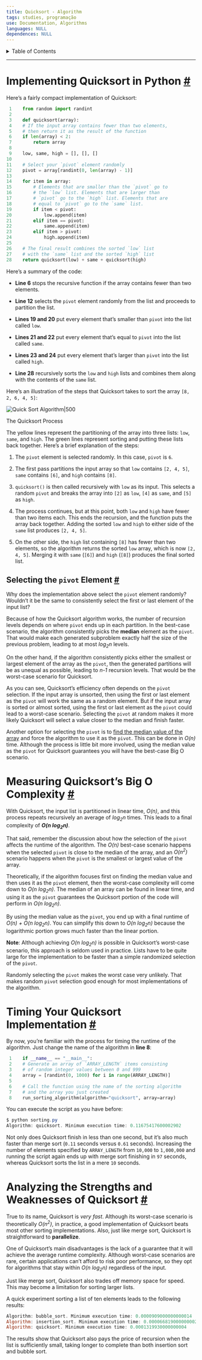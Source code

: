 ```yaml
---
title: Quicksort - Algorithm
tags: studies, programação
use: Documentation, Algorithms
languages: NULL
dependences: NULL
---
```


<details> <summary>Table of Contents</summary>

- [Implementing Quicksort in Python #](#implementing-quicksort-in-python-)
  - [Selecting the `pivot` Element #](#selecting-the-pivot-element-)
- [Measuring Quicksort’s Big O Complexity #](#measuring-quicksorts-big-o-complexity-)
- [Timing Your Quicksort Implementation #](#timing-your-quicksort-implementation-)
- [Analyzing the Strengths and Weaknesses of Quicksort #](#analyzing-the-strengths-and-weaknesses-of-quicksort-)

</details>

---

# Implementing Quicksort in Python [#](https://realpython.com/sorting-algorithms-python//#implementing-quicksort-in-python "Permanent link")

Here’s a fairly compact implementation of Quicksort:

```python
 1    from random import randint
 2
 3    def quicksort(array):
 4    # If the input array contains fewer than two elements,
 5    # then return it as the result of the function
 6    if len(array) < 2:
 7        return array
 8
 9    low, same, high = [], [], []
10
11    # Select your `pivot` element randomly
12    pivot = array[randint(0, len(array) - 1)]
13
14    for item in array:
15        # Elements that are smaller than the `pivot` go to
16        # the `low` list. Elements that are larger than
17        # `pivot` go to the `high` list. Elements that are
18        # equal to `pivot` go to the `same` list.
19        if item < pivot:
20            low.append(item)
21        elif item == pivot:
22            same.append(item)
23        elif item > pivot:
24            high.append(item)
25
26    # The final result combines the sorted `low` list
27    # with the `same` list and the sorted `high` list
28    return quicksort(low) + same + quicksort(high)
```

Here’s a summary of the code:

-   **Line 6** stops the recursive function if the array contains fewer than two elements.

-   **Line 12** selects the `pivot` element randomly from the list and proceeds to partition the list.
   
-   **Lines 19 and 20** put every element that’s smaller than `pivot` into the list called `low`.
   
-   **Lines 21 and 22** put every element that’s equal to `pivot` into the list called `same`.
   
-   **Lines 23 and 24** put every element that’s larger than `pivot` into the list called `high`.
   
-   **Line 28** recursively sorts the `low` and `high` lists and combines them along with the contents of the `same` list.
   

Here’s an illustration of the steps that Quicksort takes to sort the array `[8, 2, 6, 4, 5]`:

![Quick Sort Algorithm|500](https://files.realpython.com/media/Python_Sorting_Algorithms_-_Quick_Sort.ee6dbe24f0d3.jpeg)

The Quicksort Process

The yellow lines represent the partitioning of the array into three lists: `low`, `same`, and `high`. The green lines represent sorting and putting these lists back together. Here’s a brief explanation of the steps:

1.  The `pivot` element is selected randomly. In this case, `pivot` is `6`.

2.  The first pass partitions the input array so that `low` contains `[2, 4, 5]`, `same` contains `[6]`, and `high` contains `[8]`.
   
3.  `quicksort()` is then called recursively with `low` as its input. This selects a random `pivot` and breaks the array into `[2]` as `low`, `[4]` as `same`, and `[5]` as `high`.
   
4.  The process continues, but at this point, both `low` and `high` have fewer than two items each. This ends the recursion, and the function puts the array back together. Adding the sorted `low` and `high` to either side of the `same` list produces `[2, 4, 5]`.
   
5.  On the other side, the `high` list containing `[8]` has fewer than two elements, so the algorithm returns the sorted `low` array, which is now `[2, 4, 5]`. Merging it with `same` (`[6]`) and `high` (`[8]`) produces the final sorted list.
   
## Selecting the `pivot` Element [#](https://realpython.com/sorting-algorithms-python//#selecting-the-pivot-element "Permanent link")

Why does the implementation above select the `pivot` element randomly? Wouldn’t it be the same to consistently select the first or last element of the input list?

Because of how the Quicksort algorithm works, the number of recursion levels depends on where `pivot` ends up in each partition. In the best-case scenario, the algorithm consistently picks the **median** element as the `pivot`. That would make each generated subproblem exactly half the size of the previous problem, leading to at most _log<sub>2</sub>n_ levels.

On the other hand, if the algorithm consistently picks either the smallest or largest element of the array as the `pivot`, then the generated partitions will be as unequal as possible, leading to _n-1_ recursion levels. That would be the worst-case scenario for Quicksort.

As you can see, Quicksort’s efficiency often depends on the `pivot` selection. If the input array is unsorted, then using the first or last element as the `pivot` will work the same as a random element. But if the input array is sorted or almost sorted, using the first or last element as the `pivot` could lead to a worst-case scenario. Selecting the `pivot` at random makes it more likely Quicksort will select a value closer to the median and finish faster.

Another option for selecting the `pivot` is to [find the median value of the array](https://brilliant.org/wiki/median-finding-algorithm/) and force the algorithm to use it as the `pivot`. This can be done in _O(n)_ time. Although the process is little bit more involved, using the median value as the `pivot` for Quicksort guarantees you will have the best-case Big O scenario.

# Measuring Quicksort’s Big O Complexity [#](https://realpython.com/sorting-algorithms-python//#measuring-quicksorts-big-o-complexity "Permanent link")

With Quicksort, the input list is partitioned in linear time, _O(n)_, and this process repeats recursively an average of _log<sub>2</sub>n_ times. This leads to a final complexity of **_O(n log<sub>2</sub>n)_**.

That said, remember the discussion about how the selection of the `pivot` affects the runtime of the algorithm. The _O(n)_ best-case scenario happens when the selected `pivot` is close to the median of the array, and an _O(n<sup>2</sup>)_ scenario happens when the `pivot` is the smallest or largest value of the array.

Theoretically, if the algorithm focuses first on finding the median value and then uses it as the `pivot` element, then the worst-case complexity will come down to _O(n log<sub>2</sub>n)_. The median of an array can be found in linear time, and using it as the `pivot` guarantees the Quicksort portion of the code will perform in _O(n log<sub>2</sub>n)_.

By using the median value as the `pivot`, you end up with a final runtime of _O(n) + O(n log<sub>2</sub>n)_. You can simplify this down to _O(n log<sub>2</sub>n)_ because the logarithmic portion grows much faster than the linear portion.

**Note**: Although achieving _O(n log<sub>2</sub>n)_ is possible in Quicksort’s worst-case scenario, this approach is seldom used in practice. Lists have to be quite large for the implementation to be faster than a simple randomized selection of the `pivot`.

Randomly selecting the `pivot` makes the worst case very unlikely. That makes random `pivot` selection good enough for most implementations of the algorithm.

# Timing Your Quicksort Implementation [#](https://realpython.com/sorting-algorithms-python//#timing-your-quicksort-implementation "Permanent link")

By now, you’re familiar with the process for timing the runtime of the algorithm. Just change the name of the algorithm in **line 8**:

```python
 1    if __name__ == "__main__":
 2    # Generate an array of `ARRAY_LENGTH` items consisting
 3    # of random integer values between 0 and 999
 4    array = [randint(0, 1000) for i in range(ARRAY_LENGTH)]
 5
 6    # Call the function using the name of the sorting algorithm
 7    # and the array you just created
 8    run_sorting_algorithm(algorithm="quicksort", array=array)
```

You can execute the script as you have before:

```powershell
$ python sorting.py
Algorithm: quicksort. Minimum execution time: 0.11675417600002902
```

Not only does Quicksort finish in less than one second, but it’s also much faster than merge sort (`0.11` seconds versus `0.61` seconds). Increasing the number of elements specified by `ARRAY_LENGTH` from `10,000` to `1,000,000` and running the script again ends up with merge sort finishing in `97` seconds, whereas Quicksort sorts the list in a mere `10` seconds.

# Analyzing the Strengths and Weaknesses of Quicksort [#](https://realpython.com/sorting-algorithms-python//#analyzing-the-strengths-and-weaknesses-of-quicksort "Permanent link")

True to its name, Quicksort is _very fast_. Although its worst-case scenario is theoretically _O(n<sup>2</sup>)_, in practice, a good implementation of Quicksort beats most other sorting implementations. Also, just like merge sort, Quicksort is straightforward to **parallelize**.

One of Quicksort’s main disadvantages is the lack of a guarantee that it will achieve the average runtime complexity. Although worst-case scenarios are rare, certain applications can’t afford to risk poor performance, so they opt for algorithms that stay within _O(n log<sub>2</sub>n)_ regardless of the input.

Just like merge sort, Quicksort also trades off memory space for speed. This may become a limitation for sorting larger lists.

A quick experiment sorting a list of ten elements leads to the following results:

```powershell
Algorithm: bubble_sort. Minimum execution time: 0.0000909000000000014
Algorithm: insertion_sort. Minimum execution time: 0.00006681900000000268
Algorithm: quicksort. Minimum execution time: 0.0001319930000000004
```

The results show that Quicksort also pays the price of recursion when the list is sufficiently small, taking longer to complete than both insertion sort and bubble sort.